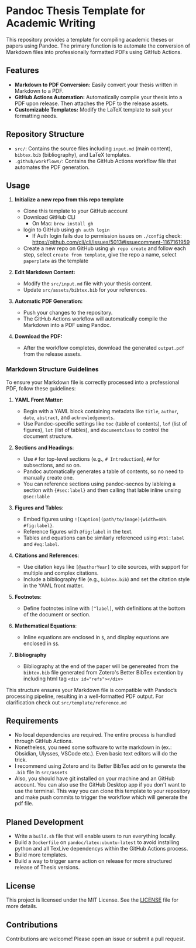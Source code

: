 # Pandoc Thesis Template for Academic Writing

This repository provides a template for compiling academic theses or papers using Pandoc. The primary function is to automate the conversion of Markdown files into professionally formatted PDFs using GitHub Actions.

## Features

- **Markdown to PDF Conversion:** Easily convert your thesis written in Markdown to a PDF.
- **GitHub Actions Automation:** Automatically compile your thesis into a PDF upon release. Then attaches the PDF to the release assets.
- **Customizable Templates:** Modify the LaTeX template to suit your formatting needs.

## Repository Structure

- `src/`: Contains the source files including `input.md` (main content), `bibtex.bib` (bibliography), and LaTeX templates.
- `.github/workflows/`: Contains the GitHub Actions workflow file that automates the PDF generation.

## Usage

1. **Initialize a new repo from this repo template**
   - Clone this template to your GitHub account
   - Download GitHub CLI
        - On Mac: `brew install gh`
   - login to GitHub using `gh auth login`
        - If Auth login fails due to permission issues on `./config` check: https://github.com/cli/cli/issues/5013#issuecomment-1167161959
   - Create a new repo on GitHub using `gh repo create` and follow each step, select `create from template`, give the repo a name, select `paperplate` as the template

3. **Edit Markdown Content:**
   - Modify the `src/input.md` file with your thesis content.
   - Update `src/assets/bibtex.bib` for your references.

4. **Automatic PDF Generation:**
   - Push your changes to the repository.
   - The GitHub Actions workflow will automatically compile the Markdown into a PDF using Pandoc.

5. **Download the PDF:**
   - After the workflow completes, download the generated `output.pdf` from the release assets.
  
### Markdown Structure Guidelines

To ensure your Markdown file is correctly processed into a professional PDF, follow these guidelines:

1. **YAML Front Matter**:
   - Begin with a YAML block containing metadata like `title`, `author`, `date`, `abstract`, and `acknowledgements`.
   - Use Pandoc-specific settings like `toc` (table of contents), `lof` (list of figures), `lot` (list of tables), and `documentclass` to control the document structure.

2. **Sections and Headings**:
   - Use `#` for top-level sections (e.g., `# Introduction`), `##` for subsections, and so on.
   - Pandoc automatically generates a table of contents, so no need to manually create one.
   - You can reference sections using pandoc-secnos by lableing a section with `{#sec:label}` and then calling that lable inline unsing `@sec:lable`

3. **Figures and Tables**:
   - Embed figures using `![Caption](path/to/image){width=40% #fig:label}`.
   - Reference figures with `@fig:label` in the text.
   - Tables and equations can be similarly referenced using `#tbl:label` and `#eq:label`.

4. **Citations and References**:
   - Use citation keys like `[@authorYear]` to cite sources, with support for multiple and complex citations.
   - Include a bibliography file (e.g., `bibtex.bib`) and set the citation style in the YAML front matter.

5. **Footnotes**:
   - Define footnotes inline with `[^label]`, with definitions at the bottom of the document or section.

6. **Mathematical Equations**:
   - Inline equations are enclosed in `$`, and display equations are enclosed in `$$`.

7. **Bibliography**
   - Bibliography at the end of the paper will be genereated from the `bibtex.bib` file generated from Zotero's Better BibTex extention by including html tag `<div id="refs"></div>`

This structure ensures your Markdown file is compatible with Pandoc’s processing pipeline, resulting in a well-formatted PDF output. For clarification check out `src/template/reference.md`

## Requirements

- No local dependencies are required. The entire process is handled through GitHub Actions.
- Nonetheless, you need some software to write markdown in (ex.: Obsidian, Ulysses, VSCode etc.). Even basic text editors will do the trick.
- I recommend using Zotero and its Better BibTex add on to generete the `.bib` file in `src/assets`
- Also, you should have git installed on your machine and an GitHub account. You can also use the GitHub Desktop app if you don't want to use the terminal. This way you can clone this template to your repository and make push commits to trigger the workflow which will generate the pdf file. 

## Planed Development

- Write a `build.sh` file that will enable users to run everything locally.
- Build a `Dockerfile` on `pandoc/latex:ubuntu-latest` to avoid installing python and all TexLive dependencys within the GitHub Actions process.
- Build more templates.
- Build a way to trigger same action on release for more structured release of Thesis versions.

## License

This project is licensed under the MIT License. See the [LICENSE](LICENSE) file for more details.

## Contributions

Contributions are welcome! Please open an issue or submit a pull request.

